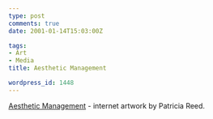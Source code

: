 ```yaml
---
type: post
comments: true
date: 2001-01-14T15:03:00Z

tags:
- Art
- Media
title: Aesthetic Management

wordpress_id: 1448
---
```


[Aesthetic Management](http://www.aestheticmanagement.com/) - internet artwork by Patricia Reed. 

